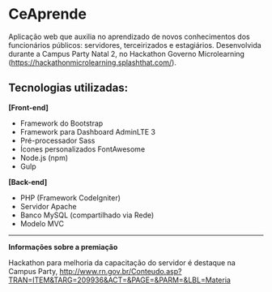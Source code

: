 # CeAprende

Aplicação web que auxilia no aprendizado de novos conhecimentos dos funcionários públicos: servidores, terceirizados e estagiários. Desenvolvida durante a Campus Party Natal 2, no Hackathon Governo Microlearning (https://hackathonmicrolearning.splashthat.com/).

## Tecnologias utilizadas:

**[Front-end]**
- Framework do Bootstrap
- Framework para Dashboard AdminLTE 3
- Pré-processador Sass
- Ícones personalizados FontAwesome
- Node.js (npm)
- Gulp

**[Back-end]**
- PHP (Framework CodeIgniter)
- Servidor Apache
- Banco MySQL (compartilhado via Rede)
- Modelo MVC

---

**Informações sobre a premiação**

Hackathon para melhoria da capacitação do servidor é destaque na Campus Party, http://www.rn.gov.br/Conteudo.asp?TRAN=ITEM&TARG=209936&ACT=&PAGE=&PARM=&LBL=Materia